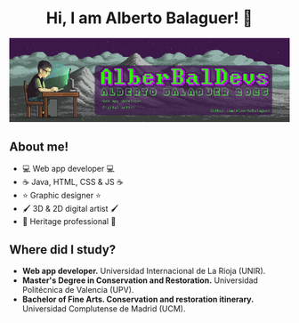 <div align="center">
<h1 align="center">Hi, I am Alberto Balaguer!</a> 👋</h1>
<img src="img/fnt1.png">
</div>

## About me!
- 💻 Web app developer 💻
- ☕ Java, HTML, CSS & JS ☕
- ⭐ Graphic designer ⭐
- 🖌 3D & 2D digital artist 🖌
- 🗿 Heritage professional 🗿

## Where did I study?
- <b> Web app developer.</b> Universidad Internacional de La Rioja (UNIR).
- <b> Master's Degree in Conservation and Restoration.</b> Universidad Politécnica de Valencia (UPV).
- <b> Bachelor of Fine Arts. Conservation and restoration itinerary.</b> Universidad Complutense de Madrid (UCM).
<br>

